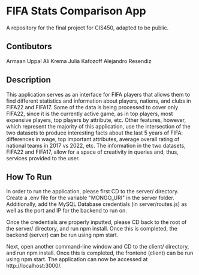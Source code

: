 # FIFA Stats Comparison App 
A repository for the final project for CIS450, adapted to be public.

## Contibutors
Armaan Uppal
Ali Krema
Julia Kafozoff
Alejandro Resendiz

## Description
This application serves as an interface for FIFA players that allows them to find different statistics and information about players, nations, and clubs in FIFA22 and FIFA17. Some of the data is being processed to cover only FIFA22, since it is the currently active game, as in top players, most expensive players, top players by attribute, etc. Other features, however, which represent the majority of this application, use the intersection of the two datasets to produce interesting facts about the last 5 years of FIFA: differences in wage, top important attributes, average overall rating of national teams in 2017 vs 2022, etc. The information in the two datasets, FIFA22 and FIFA17, allow for a space of creativity in queries and, thus, services provided to the user.

## How To Run
In order to run the application, please first CD to the server/ directory. Create a .env file for the variable "MONGO_URI" in the server folder. Additionally, add the MySQL Database credentials (in server/routes.js) as well as the port and IP for the backend to run on.

Once the credentials are properly inputted, please CD back to the root of the server/ directory, and run npm install. Once this is completed, the backend (server) can be run using npm start.

Next, open another command-line window and CD to the client/ directory, and run npm install. Once this is completed, the frontend (client) can be run using npm start. The application can now be accessed at http://localhost:3000/.